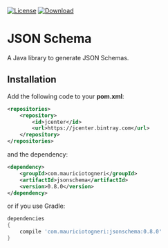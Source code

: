 [![License](https://img.shields.io/badge/license-MIT-green.svg)](https://github.com/mauriciotogneri/json-schema/blob/master/LICENSE.md)
[![Download](https://api.bintray.com/packages/mauriciotogneri/maven/jsonschema/images/download.svg)](https://bintray.com/mauriciotogneri/maven/jsonschema/_latestVersion)

# JSON Schema
A Java library to generate JSON Schemas.

## Installation

Add the following code to your **pom.xml**:

```xml
<repositories>
    <repository>
        <id>jcenter</id>
        <url>https://jcenter.bintray.com</url>
    </repository>
</repositories>
```

and the dependency:

```xml
<dependency>
    <groupId>com.mauriciotogneri</groupId>
    <artifactId>jsonschema</artifactId>
    <version>0.8.0</version>
</dependency>
```

or if you use Gradle:

```groovy
dependencies
{
    compile 'com.mauriciotogneri:jsonschema:0.8.0'
}
```